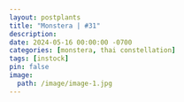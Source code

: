```yaml
---
layout: postplants
title: "Monstera | #31"
description: 
date: 2024-05-16 00:00:00 -0700
categories: [monstera, thai constellation]
tags: [instock]
pin: false
image:
  path: /image/image-1.jpg
---
```

